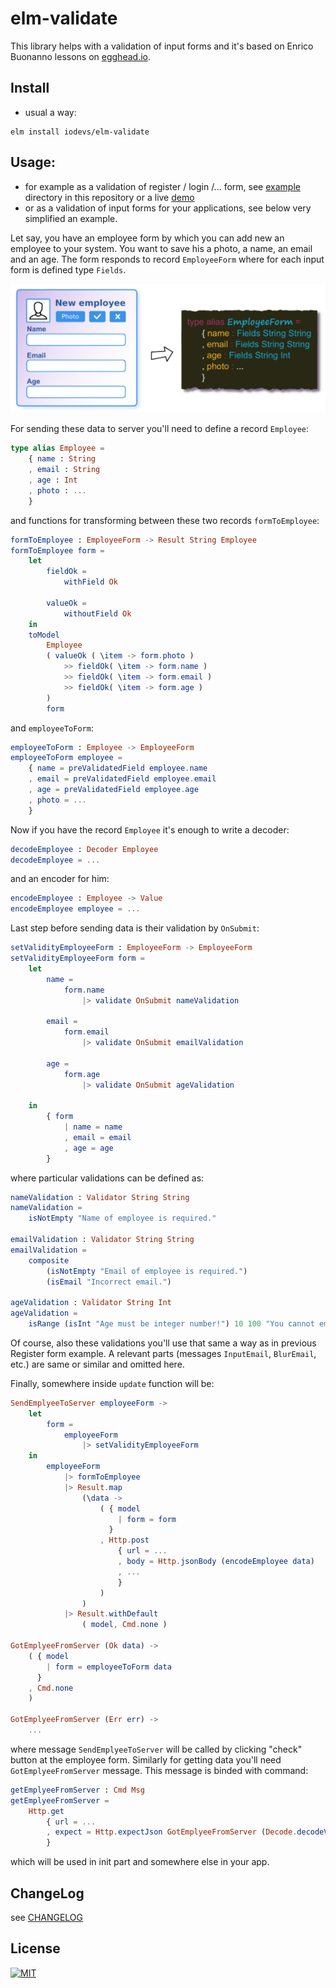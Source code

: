 # elm-validate
This library helps with a validation of input forms and it's based on Enrico Buonanno lessons on [egghead.io](https://egghead.io/courses/form-validation-in-elm/).

## Install
* usual a way:
```
elm install iodevs/elm-validate
```


## Usage:
* for example as a validation of register / login /... form, see [example](https://github.com/iodevs/elm-validate/tree/master/example) directory in this repository or a live [demo](https://iodevs.github.io/elm-validate/)
* or as a validation of input forms for your applications, see below very simplified an example.

Let say, you have an employee form by which you can add new an employee to your system. You want to save his a photo, a name, an email and an age. The form responds to record `EmployeeForm` where for each input form is defined type `Fields`.

![](https://github.com/iodevs/elm-validate/raw/master/docs/employee-example.png)

For sending these data to server you'll need to define a record `Employee`:

```elm
type alias Employee =
    { name : String
    , email : String
    , age : Int
    , photo : ...
    }
```

and functions for transforming between these two records `formToEmployee`:

```elm
formToEmployee : EmployeeForm -> Result String Employee
formToEmployee form =
    let
        fieldOk =
            withField Ok

        valueOk =
            withoutField Ok
    in
    toModel
        Employee
        ( valueOk ( \item -> form.photo )
            >> fieldOk( \item -> form.name )
            >> fieldOk( \item -> form.email )
            >> fieldOk( \item -> form.age )
        )
        form
```

and `employeeToForm`:

```elm
employeeToForm : Employee -> EmployeeForm
employeeToForm employee =
    { name = preValidatedField employee.name
    , email = preValidatedField employee.email
    , age = preValidatedField employee.age
    , photo = ...
    }
```

Now if you have the record `Employee` it's enough to write a decoder:

```elm
decodeEmployee : Decoder Employee
decodeEmployee = ...
```

and an encoder for him:

```elm
encodeEmployee : Employee -> Value
encodeEmployee employee = ...
```

Last step before sending data is their validation by `OnSubmit`:

```elm
setValidityEmployeeForm : EmployeeForm -> EmployeeForm
setValidityEmployeeForm form =
    let
        name =
            form.name
                |> validate OnSubmit nameValidation

        email =
            form.email
                |> validate OnSubmit emailValidation

        age =
            form.age
                |> validate OnSubmit ageValidation

    in
        { form
            | name = name
            , email = email
            , age = age
        }
```

where particular validations can be defined as:

```elm
nameValidation : Validator String String
nameValidation =
    isNotEmpty "Name of employee is required."

emailValidation : Validator String String
emailValidation =
    composite
        (isNotEmpty "Email of employee is required.")
        (isEmail "Incorrect email.")

ageValidation : Validator String Int
ageValidation =
    isRange (isInt "Age must be integer number!") 10 100 "You cannot employ a person younger than 10 year old or elder 100!"
```

Of course, also these validations you'll use that same a way as in previous Register form example. A relevant parts (messages `InputEmail`, `BlurEmail`, etc.) are same or similar and omitted here.

Finally, somewhere inside `update` function will be:

```elm
SendEmplyeeToServer employeeForm ->
    let
        form =
            employeeForm
                |> setValidityEmployeeForm
    in
        employeeForm
            |> formToEmployee
            |> Result.map
                (\data ->
                    ( { model
                        | form = form
                      }
                    , Http.post
                        { url = ...
                        , body = Http.jsonBody (encodeEmployee data)
                        , ...
                        }
                    )
                )
            |> Result.withDefault
                ( model, Cmd.none )

GotEmplyeeFromServer (Ok data) ->
    ( { model
        | form = employeeToForm data
      }
    , Cmd.none
    )

GotEmplyeeFromServer (Err err) ->
    ...
```

where message `SendEmplyeeToServer` will be called by clicking "check" button at the employee form. Similarly for getting data you'll need `GotEmplyeeFromServer` message. This message is binded with command:

```elm
getEmplyeeFromServer : Cmd Msg
getEmplyeeFromServer =
    Http.get
        { url = ...
        , expect = Http.expectJson GotEmplyeeFromServer (Decode.decodeValue decodeEmployee)
        }
```
which will be used in init part and somewhere else in your app.


## ChangeLog
see [CHANGELOG](https://github.com/iodevs/elm-validate/blob/master/CHANGELOG.md)


## License
[![MIT](https://img.shields.io/packagist/l/doctrine/orm.svg)](https://github.com/iodevs/elm-validate/blob/master/LICENSE)